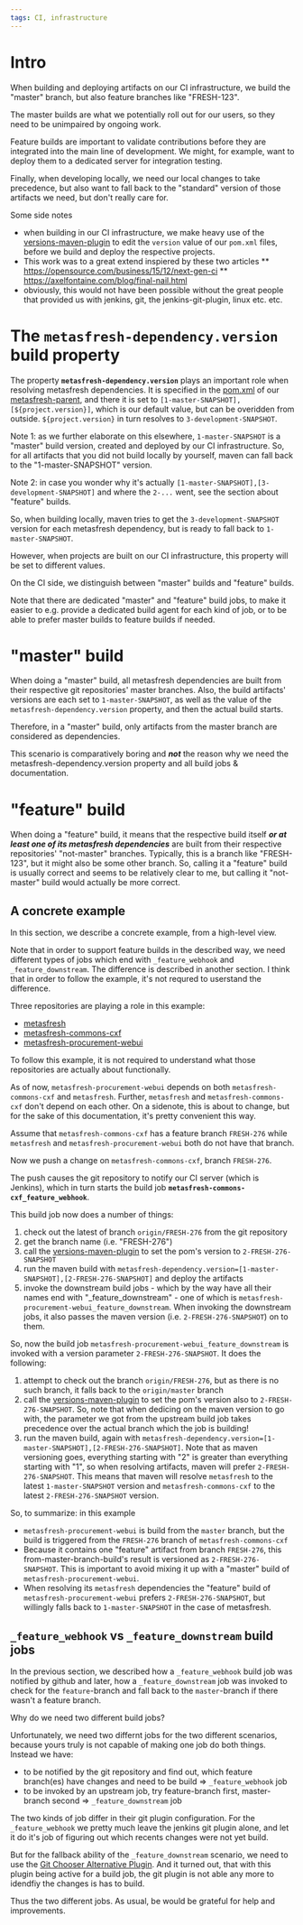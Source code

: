 ```yaml
---
tags: CI, infrastructure
---
```


# Intro

When building and deploying artifacts on our CI infrastructure, we build the "master" branch, but also feature branches like "FRESH-123".

The master builds are what we potentially roll out for our users, so they need to be unimpaired by ongoing work.

Feature builds are important to validate contributions before they are integrated into the main line of development.
We might, for example, want to deploy them to a dedicated server for integration testing.

Finally, when developing locally, we need our local changes to take precedence, but also want to fall back to the "standard" version of those artifacts we need, but don't really care for.

Some side notes
* when building in our CI infrastructure, we make heavy use of the [versions-maven-plugin](http://www.mojohaus.org/versions-maven-plugin) to edit the `version` value of our `pom.xml` files, before we build and deploy the respective projects.
* This work was to a great extend inspiered by these two articles 
** https://opensource.com/business/15/12/next-gen-ci
** https://axelfontaine.com/blog/final-nail.html
* obviously, this would not have been possible without the great people that provided us with jenkins, git, the jenkins-git-plugin, linux etc. etc.

# The `metasfresh-dependency.version` build property

The property **`metasfresh-dependency.version`** plays an important role when resolving metasfresh dependencies.
It is specified in the [pom.xml](https://github.com/metasfresh/metasfresh-parent/blob/master/pom.xml) of our [metasfresh-parent](https://github.com/metasfresh/metasfresh-parent), and there it is set to
`[1-master-SNAPSHOT],[${project.version}]`,
which is our default value, but can be overidden from outside.
`${project.version}` in turn resolves to `3-development-SNAPSHOT`.

Note 1: as we further elaborate on this elsewhere, `1-master-SNAPSHOT` is a "master" build version, created and deployed by our CI infrastructure. So, for all artifacts that you did not build locally by yourself, maven can fall back to the "1-master-SNAPSHOT" version.

Note 2: in case you wonder why it's actually `[1-master-SNAPSHOT],[3-development-SNAPSHOT]` and where the `2-...` went, see the section about "feature" builds.

So, when building locally, maven tries to get the `3-development-SNAPSHOT` version for each metasfresh dependency, but is ready to fall back to `1-master-SNAPSHOT`.

However, when projects are built on our CI infrastructure, this property will be set to different values.

On the CI side, we distinguish between "master" builds and "feature" builds. 

Note that there are dedicated "master" and "feature" build jobs, to  make it easier to e.g. provide a dedicated build agent for each kind of job, or to be able to prefer master builds to feature builds if needed.

# "master" build

When doing a "master" build, all metasfresh dependencies are built from their respective git repositories' master branches. 
Also, the build artifacts' versions are each set to `1-master-SNAPSHOT`, as well as the value of the `metasfresh-dependency.version` property, and then the actual build starts.

Therefore, in a "master" build, only artifacts from the master branch are considered as dependencies.

This scenario is comparatively boring and ***not*** the reason why we need the metasfresh-dependency.version property and all build jobs & documentation.
 
# "feature" build

When doing a "feature" build, it means that the respective build itself ***or at least one of its metasfresh dependencies*** are built from their respective repositories' "not-master" branches.
Typically, this is a branch like "FRESH-123", but it might also be some other branch. 
So, calling it a "feature" build is usually correct and seems to be relatively clear to me, but calling it "not-master" build would actually be more correct. 

## A concrete example

In this section, we describe a concrete example, from a high-level view.

Note that in order to support feature builds in the described way, we need different types of jobs which end with `_feature_webhook` and `_feature_downstream`. The difference is described in another section. I think that in order to follow the example, it's not requred to userstand the difference.

Three repositories are playing a role in this example:
* [metasfresh](https://github.com/metasfresh/metasfresh)
* [metasfresh-commons-cxf](https://github.com/metasfresh/metasfresh-commons-cxf)
* [metasfresh-procurement-webui](https://github.com/metasfresh/metasfresh-procurement-webui)

To follow this example, it is not required to understand what those repositories are actually about functionally.

As of now, `metasfresh-procurement-webui` depends on both `metasfresh-commons-cxf` and `metasfresh`. 
Further, `metasfresh` and `metasfresh-commons-cxf` don't depend on each other. On a sidenote, this is about to change, but for the sake of this documentation, it's pretty convenient this way. 

Assume that `metasfresh-commons-cxf` has a feature branch `FRESH-276` while `metasfresh` and `metasfresh-procurement-webui` both do not have that branch.

Now we push a change on `metasfresh-commons-cxf`, branch `FRESH-276`.

The push causes the git repository to notify our CI server (which is Jenkins), which in turn starts the build job **`metasfresh-commons-cxf_feature_webhook`**.

This build job now does a number of things:

1. check out the latest of branch `origin/FRESH-276` from the git repository
1. get the branch name (i.e. "FRESH-276")
1. call the [versions-maven-plugin](http://www.mojohaus.org/versions-maven-plugin) to set the pom's version to `2-FRESH-276-SNAPSHOT`
1. run the maven build with `metasfresh-dependency.version=[1-master-SNAPSHOT],[2-FRESH-276-SNAPSHOT]` and deploy the artifacts
1. invoke the downstream build jobs - which by the way have all their names end with "_feature_downstream" - one of which is `metasfresh-procurement-webui_feature_downstream`. 
When invoking the downstream jobs, it also passes the maven version (i.e. `2-FRESH-276-SNAPSHOT`) on to them.

So, now the build job `metasfresh-procurement-webui_feature_downstream` is invoked with a version parameter `2-FRESH-276-SNAPSHOT`. It does the following:

1. attempt to check out the branch `origin/FRESH-276`, but as there is no such branch, it falls back to the `origin/master` branch
1. call the [versions-maven-plugin](http://www.mojohaus.org/versions-maven-plugin) to set the pom's version also to `2-FRESH-276-SNAPSHOT`. 
So, note that when dedicing on the maven version to go with, the parameter we got from the upstream build job takes precedence over the actual branch which the job is building!
1. run the maven build, again with `metasfresh-dependency.version=[1-master-SNAPSHOT],[2-FRESH-276-SNAPSHOT]`. 
Note that as maven versioning goes, everything starting with "2" is greater than everything starting with "1", so when resolving artifacts, maven will prefer `2-FRESH-276-SNAPSHOT`.
This means that maven will resolve `metasfresh` to the latest `1-master-SNAPSHOT` version and `metasfresh-commons-cxf` to the latest `2-FRESH-276-SNAPSHOT` version.

So, to summarize: in this example
* `metasfresh-procurement-webui` is build from the `master` branch, but the build is triggered from the `FRESH-276` branch of `metasfresh-commons-cxf`
* Because it contains one "feature" artifact from branch `FRESH-276`, this from-master-branch-build's result is versioned as `2-FRESH-276-SNAPSHOT`. This is important to avoid mixing it up with a "master" build of `metasfresh-procurement-webui`.
* When resolving its `metasfresh` dependencies the "feature" build of `metasfresh-procurement-webui` prefers `2-FRESH-276-SNAPSHOT`, but willingly falls back to `1-master-SNAPSHOT` in the case of metasfresh.

## `_feature_webhook` vs `_feature_downstream` build jobs

In the previous section, we described how a `_feature_webhook` build job was notified by github and later, how a `_feature_downstream` job was invoked to check for the `feature`-branch and fall back to the `master`-branch if there wasn't a feature branch.

Why do we need two different build jobs?

Unfortunately, we need two differnt jobs for the two different scenarios, because yours truly is not capable of making one job do both things. Instead we have:
* to be notified by the git repository and find out, which feature branch(es) have changes and need to be build => `_feature_webhook` job
* to be invoked by an upstream job, try feature-branch first, master-branch second => `_feature_downstream` job
 
The two kinds of job differ in their git plugin configuration.
For the `_feature_webhook` we pretty much leave the jenkins git plugin alone, and let it do it's job of figuring out which recents changes were not yet build.

But for the fallback ability of the `_feature_downstream` scenario, we need to use the [Git Chooser Alternative Plugin](https://wiki.jenkins-ci.org/display/JENKINS/Git+Chooser+Alternative+Plugin). And it turned out, that with this plugin being active for a build job, the git plugin is not able any more to idendfiy the changes is has to build.

Thus the two different jobs.
As usual, be would be grateful for help and improvements.
